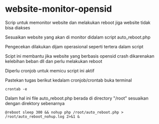 # website-monitor-opensid
Scrip untuk memonitor website dan melakukan reboot jiga website tidak bisa diakses

Sesuaikan website yang akan di monitor didalam script auto_reboot.php

Pengecekan dilakukan dijam operasional seperti tertera dalam script

Scipt ini membantu jika website yang berbasis opensid crash dikarenakan kelebihan beban dll dan perlu melakukan reboot

Diperlu cronjob untuk memicu script ini aktif

Pastekan tugas berikut kedalam cronjob/crontab
buka terminal
```
crontab -e
```
Dalam hal ini file auto_reboot.php berada di directory "/root" sesuaikan dengan direktory sebenarnya

```
@reboot sleep 300 && nohup php /root/auto_reboot.php > /root/auto_reboot_nohup.log 2>&1 &
```

